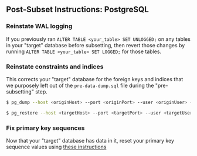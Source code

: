 ## Post-Subset Instructions: PostgreSQL

### Reinstate WAL logging

If you previously ran `ALTER TABLE <your_table> SET UNLOGGED;` on any tables in your "target" database before subsetting, then revert those changes by running `ALTER TABLE <your_table> SET LOGGED;` for those tables.

### Reinstate constraints and indices

This corrects your "target" database for the foreign keys and indices  that we purposely left out of the `pre-data-dump.sql` file during the "pre-subsetting" step.

```bash
$ pg_dump --host <originHost> --port <originPort> --user <originUser> --dbname <originDb> --section post-data --format custom --file post-data-dump.pgdump

$ pg_restore --host <targetHost> --port <targetPort> --user <targetUser> --dbname <targetDb> --jobs <numCPUCoresOnTargetDbMachine> post-data-dump.pgdump

```

### Fix primary key sequences

Now that your "target" database has data in it, reset your primary key sequence values using [these instructions](https://wiki.postgresql.org/wiki/Fixing_Sequences)

